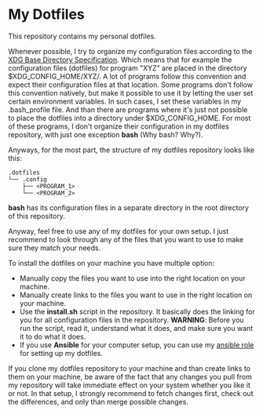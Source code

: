 # My Dotfiles

This repository contains my personal dotfiles.

Whenever possible, I try to organize my configuration files according to the
[XDG Base Directory Specification](https://specifications.freedesktop.org/basedir-spec/basedir-spec-latest.html).
Which means that for example the configuration files (dotfiles) for program
"XYZ" are placed in the directory $XDG_CONFIG_HOME/XYZ/. A lot of programs
follow this convention and expect their configuration files at that location.
Some programs don't follow this convention natively, but make it possible to
use it by letting the user set certain environment variables. In such cases, I
set these variables in my .bash_profile file. And than there are programs where
it's just not possible to place the dotfiles into a directory under
$XDG_CONFIG_HOME. For most of these programs, I don't organize their
configuration in my dotfiles repository, with just one exception **bash** (Why
bash? Why?).

Anyways, for the most part, the structure of my dotfiles repository looks like
this:

```
.dotfiles
└── .config
    ├── <PROGRAM_1>
    └── <PROGRAM_2>
```

**bash** has its configuration files in a separate directory in the root
directory of this repository.

Anyway, feel free to use any of my dotfiles for your own setup. I just
recommend to look through any of the files that you want to use to make sure
they match your needs.

To install the dotfiles on your machine you have multiple option:

- Manually copy the files you want to use into the right location on your
  machine.
- Manually create links to the files you want to use in the right location on
  your machine.
- Use the **install.sh** script in the repository. It basically does the
  linking for you for all configuration files in the repository. **WARNING**:
  Before you run the script, read it, understand what it does, and make sure
  you want it to do what it does.
- If you use **Ansible** for your computer setup, you can use my
  [ansible role](https://github.com/schuam/ansible_role_dotfiles) for setting
  up my dotfiles.

If you clone my dotfiles repository to your machine and than create links to
them on your machine, be aware of the fact that any changes you pull from my
repository will take immediate effect on your system whether you like it or
not. In that setup, I strongly recommend to fetch changes first, check out the
differences, and only than merge possible changes.
